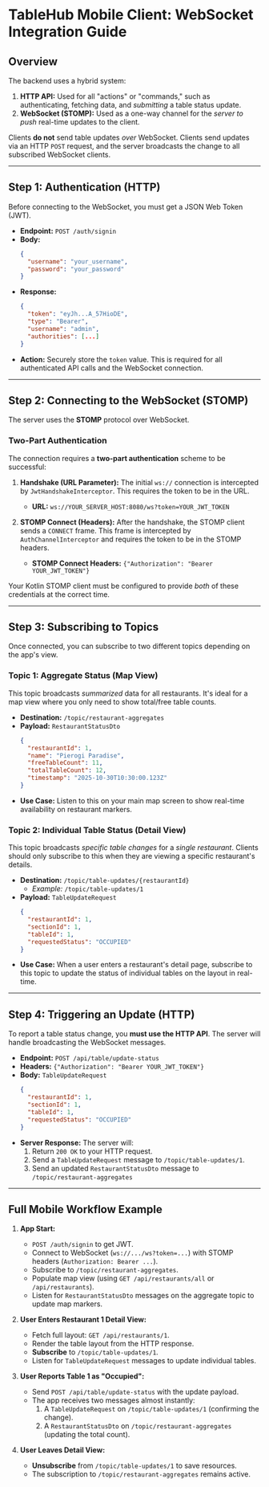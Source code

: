 # TableHub Mobile Client: WebSocket Integration Guide

## Overview

The backend uses a hybrid system:

1.  **HTTP API:** Used for all "actions" or "commands," such as authenticating, fetching data, and *submitting* a table status update.
2.  **WebSocket (STOMP):** Used as a one-way channel for the *server to push* real-time updates to the client.

Clients **do not** send table updates *over* WebSocket. Clients send updates via an HTTP `POST` request, and the server broadcasts the change to all subscribed WebSocket clients.

---

## Step 1: Authentication (HTTP)

Before connecting to the WebSocket, you must get a JSON Web Token (JWT).

* **Endpoint:** `POST /auth/signin`
* **Body:**
    ```json
    {
      "username": "your_username",
      "password": "your_password"
    }
    ```
* **Response:**
    ```json
    {
      "token": "eyJh...A_57HioDE",
      "type": "Bearer",
      "username": "admin",
      "authorities": [...]
    }
    ```
* **Action:** Securely store the `token` value. This is required for all authenticated API calls and the WebSocket connection.

---

## Step 2: Connecting to the WebSocket (STOMP)

The server uses the **STOMP** protocol over WebSocket.

### Two-Part Authentication

The connection requires a **two-part authentication** scheme to be successful:

1.  **Handshake (URL Parameter):** The initial `ws://` connection is intercepted by `JwtHandshakeInterceptor`. This requires the token to be in the URL.
    * **URL:** `ws://YOUR_SERVER_HOST:8080/ws?token=YOUR_JWT_TOKEN`

2.  **STOMP Connect (Headers):** After the handshake, the STOMP client sends a `CONNECT` frame. This frame is intercepted by `AuthChannelInterceptor` and requires the token to be in the STOMP headers.
    * **STOMP Connect Headers:** `{"Authorization": "Bearer YOUR_JWT_TOKEN"}`

Your Kotlin STOMP client must be configured to provide *both* of these credentials at the correct time.

---

## Step 3: Subscribing to Topics

Once connected, you can subscribe to two different topics depending on the app's view.

### Topic 1: Aggregate Status (Map View)

This topic broadcasts *summarized* data for all restaurants. It's ideal for a map view where you only need to show total/free table counts.

* **Destination:** `/topic/restaurant-aggregates`
* **Payload:** `RestaurantStatusDto`
    ```json
    {
      "restaurantId": 1,
      "name": "Pierogi Paradise",
      "freeTableCount": 11,
      "totalTableCount": 12,
      "timestamp": "2025-10-30T10:30:00.123Z"
    }
    ```
* **Use Case:** Listen to this on your main map screen to show real-time availability on restaurant markers.

### Topic 2: Individual Table Status (Detail View)

This topic broadcasts *specific table changes* for a *single restaurant*. Clients should only subscribe to this when they are viewing a specific restaurant's details.

* **Destination:** `/topic/table-updates/{restaurantId}`
    * *Example:* `/topic/table-updates/1`
* **Payload:** `TableUpdateRequest`
    ```json
    {
      "restaurantId": 1,
      "sectionId": 1,
      "tableId": 1,
      "requestedStatus": "OCCUPIED"
    }
    ```
* **Use Case:** When a user enters a restaurant's detail page, subscribe to this topic to update the status of individual tables on the layout in real-time.

---

## Step 4: Triggering an Update (HTTP)

To report a table status change, you **must use the HTTP API**. The server will handle broadcasting the WebSocket messages.

* **Endpoint:** `POST /api/table/update-status`
* **Headers:** `{"Authorization": "Bearer YOUR_JWT_TOKEN"}`
* **Body:** `TableUpdateRequest`
    ```json
    {
      "restaurantId": 1,
      "sectionId": 1,
      "tableId": 1,
      "requestedStatus": "OCCUPIED"
    }
    ```
* **Server Response:** The server will:
    1.  Return `200 OK` to your HTTP request.
    2.  Send a `TableUpdateRequest` message to `/topic/table-updates/1`.
    3.  Send an updated `RestaurantStatusDto` message to `/topic/restaurant-aggregates`

---

## Full Mobile Workflow Example

1.  **App Start:**
    * `POST /auth/signin` to get JWT.
    * Connect to WebSocket (`ws://.../ws?token=...`) with STOMP headers (`Authorization: Bearer ...`).
    * Subscribe to `/topic/restaurant-aggregates`.
    * Populate map view (using `GET /api/restaurants/all` or `/api/restaurants`).
    * Listen for `RestaurantStatusDto` messages on the aggregate topic to update map markers.

2.  **User Enters Restaurant 1 Detail View:**
    * Fetch full layout: `GET /api/restaurants/1`.
    * Render the table layout from the HTTP response.
    * **Subscribe** to `/topic/table-updates/1`.
    * Listen for `TableUpdateRequest` messages to update individual tables.

3.  **User Reports Table 1 as "Occupied":**
    * Send `POST /api/table/update-status` with the update payload.
    * The app receives two messages almost instantly:
        1.  A `TableUpdateRequest` on `/topic/table-updates/1` (confirming the change).
        2.  A `RestaurantStatusDto` on `/topic/restaurant-aggregates` (updating the total count).

4.  **User Leaves Detail View:**
    * **Unsubscribe** from `/topic/table-updates/1` to save resources.
    * The subscription to `/topic/restaurant-aggregates` remains active.
